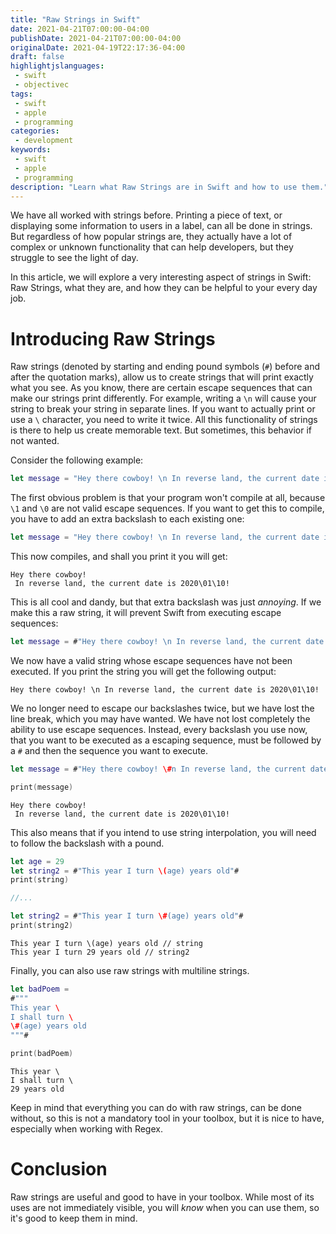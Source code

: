 ```yaml
---
title: "Raw Strings in Swift"
date: 2021-04-21T07:00:00-04:00
publishDate: 2021-04-21T07:00:00-04:00
originalDate: 2021-04-19T22:17:36-04:00
draft: false
highlightjslanguages:
 - swift
 - objectivec
tags:
 - swift
 - apple
 - programming
categories:
 - development
keywords:
 - swift
 - apple
 - programming
description: "Learn what Raw Strings are in Swift and how to use them."
---
```


We have all worked with strings before. Printing a piece of text, or displaying some information to users in a label, can all be done in strings. But regardless of how popular strings are, they actually have a lot of complex or unknown functionality that can help developers, but they struggle to see the light of day.

In  this article, we will explore a very interesting aspect of strings in Swift: Raw Strings, what they are, and how they can be helpful to your every day job.

# Introducing Raw Strings

Raw strings (denoted by starting and ending pound symbols (`#`) before and after the quotation marks), allow us to create strings that will print exactly what you see. As you know, there are certain escape sequences that can make our strings print differently. For example, writing a `\n` will cause your string to break your string in separate lines. If you want to actually print or use a `\` character, you need to write it twice. All this functionality of strings is there to help us create memorable text. But sometimes, this behavior if not wanted.

Consider the following example:

```swift
let message = "Hey there cowboy! \n In reverse land, the current date is 2020\01\10!"
```

The first obvious problem is that your program won't compile at all, because `\1` and `\0` are not valid escape sequences. If you want to get this to compile, you have to add an extra backslash to each existing one:

```swift
let message = "Hey there cowboy! \n In reverse land, the current date is 2020\\01\\10!"
```

This now compiles, and shall you print it you will get:

```
Hey there cowboy! 
 In reverse land, the current date is 2020\01\10!
```

This is all cool and dandy, but that extra backslash was just *annoying*. If we make this a raw string, it will prevent Swift from executing escape sequences:

```swift
let message = #"Hey there cowboy! \n In reverse land, the current date is 2020\01\10!"#
```

We now have a valid string whose escape sequences have not been executed. If you print the string you will get the following output:

```
Hey there cowboy! \n In reverse land, the current date is 2020\01\10!
```

We no longer need to escape our backslashes twice, but we have lost the line break, which you may have wanted. We have not lost completely the ability to use escape sequences. Instead, every backslash you use now, that you want to be executed as a escaping sequence, must be followed by a `#` and then the sequence you want to execute.

```swift
let message = #"Hey there cowboy! \#n In reverse land, the current date is 2020\01\10!"#

print(message)
```

```
Hey there cowboy! 
 In reverse land, the current date is 2020\01\10!
```

This also means that if you intend to use string interpolation, you will need to follow the backslash with a pound.

```swift
let age = 29
let string2 = #"This year I turn \(age) years old"#
print(string)

//...

let string2 = #"This year I turn \#(age) years old"#
print(string2)
```

```
This year I turn \(age) years old // string
This year I turn 29 years old // string2
```

Finally, you can also use raw strings with multiline strings.

```swift
let badPoem =
#"""
This year \
I shall turn \
\#(age) years old
"""#

print(badPoem)
```

```
This year \
I shall turn \
29 years old
```

Keep in mind that everything you can do with raw strings, can be done without, so this is not a mandatory tool in your toolbox, but it is nice to have, especially when working with Regex.

# Conclusion

Raw strings are useful and good to have in your toolbox. While most of its uses are not immediately visible, you will *know* when you can use them, so it's good to keep them in mind.

